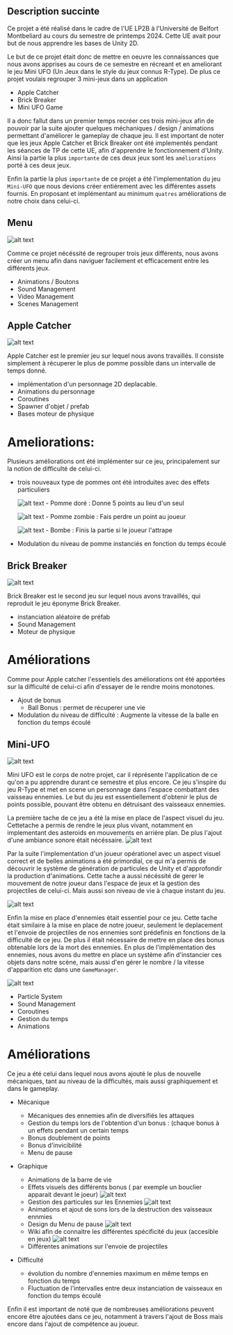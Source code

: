
## Description succinte

Ce projet a été réalisé dans le cadre de l'UE LP2B à l'Université de Belfort Montbeliard au cours du semestre de printemps 2024. Cette UE avait pour but de nous apprendre les bases de Unity 2D.

Le but de ce projet était donc de mettre en oeuvre les connaissances que nous avons apprises au cours de ce semestre en récreant et en ameliorant le jeu Mini UFO (Un Jeux dans le style du jeux connus R-Type). De plus ce projet voulais regrouper 3 mini-jeux dans un application
- Apple Catcher
- Brick Breaker
- Mini UFO Game

Il a donc fallut dans un premier temps recréer ces trois mini-jeux afin de pouvoir par la suite ajouter quelques méchaniques / design / animations permettant d'améliorer le gameplay de chaque jeu.
Il est important de noter que les jeux Apple Catcher et Brick Breaker ont été implementés pendant les séances de TP de cette UE, afin d'apprendre le fonctionnement d'Unity. 
Ainsi la partie la plus `importante` de ces deux jeux sont les `améliorations` porté à ces deux jeux.

Enfin la partie la plus `importante` de ce projet a été l'implementation du jeu `Mini-UFO` que nous devions créer entiérement avec les différentes assets fournis. En proposant et implémentant au minimum `quatres` améliorations de notre choix dans celui-ci.

## Menu 

![alt text](https://github.com/cqptomii/3-in-1-Game/blob/master/Pic/Menu.png)

Comme ce projet nécéssité de regrouper trois jeux différents, nous avons créer un menu afin dans naviguer facilement et efficacement entre les différents jeux.

  - Animations / Boutons
  - Sound Management
  - Video Management
  - Scenes Management
  
## Apple Catcher

![alt text](https://github.com/cqptomii/3-in-1-Game/blob/master/Pic/ScreenAC.png)

Apple Catcher est le premier jeu sur lequel nous avons travaillés. Il consiste simplement à récuperer le plus de pomme possible dans un intervalle de temps donné.
  - implémentation d'un personnage 2D deplacable.
  - Animations du personnage
  - Coroutines
  - Spawner d'objet / prefab
  - Bases moteur de physique

# Ameliorations:

Plusieurs améliorations ont été implémenter sur ce jeu, principalement sur la notion de difficulté de celui-ci.
- trois nouveaux type de pommes ont été introduites avec des effets particuliers

     ![alt text](https://github.com/cqptomii/3-in-1-Game/blob/master/Pic/Gold.png) - Pomme doré : Donne 5 points au lieu d'un seul 

   ![alt text](https://github.com/cqptomii/3-in-1-Game/blob/master/Pic/Rotten.png) - Pomme zombie : Fais perdre un point au joueur

    ![alt text](https://github.com/cqptomii/3-in-1-Game/blob/master/Pic/Bomb.png) - Bombe : Finis la partie si le joueur l'attrape
- Modulation du niveau de pomme instanciés en fonction du temps écoulé

## Brick Breaker

![alt text](https://github.com/cqptomii/3-in-1-Game/blob/master/Pic/ScreenBB.png)

Brick Breaker est le second jeu sur lequel nous avons travaillés, qui reproduit le jeu éponyme Brick Breaker.
  - instanciation aléatoire de préfab
  - Sound Management
  - Moteur de physique

  # Améliorations

Comme pour Apple catcher l'essentiels des améliorations ont été apportées sur la difficulté de celui-ci afin d'essayer de le rendre moins monotones.

- Ajout de bonus
  - Ball Bonus : permet de récuperer une vie
- Modulation du niveau de difficulté : Augmente la vitesse de la balle en fonction du temps écoulé
 
## Mini-UFO

![alt text](https://github.com/cqptomii/3-in-1-Game/blob/master/Pic/ScreenMU.png)

Mini UFO est le corps de notre projet, car il réprésente l'application de ce qu'on a pu apprendre durant ce semestre et plus encore. Ce jeu s'inspire du jeu R-Type et met en scene un personnage dans l'espace combattant des vaisseau ennemies.
Le but du jeu est essentiellement d'obtenir le plus de points possible, pouvant être obtenu en détruisant des vaisseaux ennemies.

La première tache de ce jeu a été la mise en place de l'aspect visuel du jeu. Cettetache a permis de rendre le jeux plus vivant, notamment en implementant des asteroids en mouvements en arrière plan. De plus l'ajout d'une ambiance sonore était nécéssaire.
![alt text]()

Par la suite l'implementation d'un joueur opérationel avec un aspect visuel correct et de belles animations a été primordial, ce qui m'a permis de découvrir le système de génération de particules de Unity et d'approfondir la production d'animations.
Cette tache a aussi nécéssité de gerer le mouvement de notre joueur dans l'espace de jeux et la gestion des projectiles de celui-ci. Mais aussi son niveau de vie à chaque instant du jeu.

![alt text]()

Enfin la mise en place d'ennemies était essentiel pour ce jeu. Cette tache était similaire à la mise en place de notre joueur, seulement le deplacement et l'envoie de projectiles de nos ennemies sont prédefinis en fonctions de la difficulté de ce jeu. De plus il était nécessaire de mettre en place des bonus obtenable lors de la mort des ennemies.
En plus de l'implémentation des ennemies, nous avons du mettre en place un système afin d'instancier ces objets dans notre scène, mais aussi d'en gérer le nombre / la vitesse d'apparition etc dans une `GameManager`.

![alt text]()

  - Particle System
  - Sound Management
  - Coroutines
  - Gestion du temps
  - Animations

# Améliorations

Ce jeu a été celui dans lequel nous avons ajouté le plus de nouvelle mécaniques, tant au niveau de la difficultés, mais aussi graphiquement et dans le gameplay.


- Mécanique

  - Mécaniques des ennemies afin de diversifiés les attaques
  - Gestion du temps lors de l'obtention d'un bonus : (chaque bonus à un effets pendant un certain temps
  - Bonus doublement de points
  - Bonus d'invicibilité
  - Menu de pause
    
- Graphique
  
  - Animations de la barre de vie
  - Effets visuels des différents bonus ( par exemple un bouclier apparait devant le joeur)
    ![alt text]()
  - Gestion des particules sur les Ennemies
    ![alt text]()
  - Animations et ajout de sons lors de la destruction des vaisseaux ennmies
  - Design du Menu de pause
    ![alt text](https://github.com/cqptomii/3-in-1-Game/blob/master/Pic/PauseScreen.png)
  - Wiki afin de connaitre les différentes spécificité du jeux (accesible en jeux)
    ![alt text](https://github.com/cqptomii/3-in-1-Game/blob/master/Pic/Wiki.png)
  - Différentes animations sur l'envoie de projectiles
    
- Difficulté

  - évolution du nombre d'ennemies maximum en même temps en fonction du temps
  - Fluctuation de l'intervalles entre deux instanciation de vaisseaux en fonction du temps écoulé

Enfin il est important de noté que de nombreuses améliorations peuvent encore être ajoutées dans ce jeu, notamment à travers l'ajout de Boss mais encore dans l'ajout de compétence au joueur.

  
